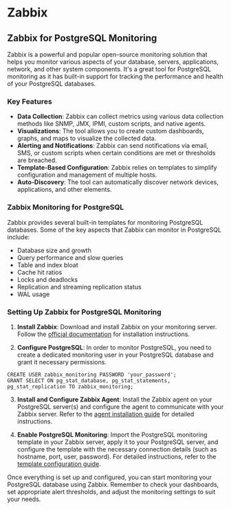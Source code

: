 # Zabbix

## Zabbix for PostgreSQL Monitoring

Zabbix is a powerful and popular open-source monitoring solution that helps you monitor various aspects of your database, servers, applications, network, and other system components. It's a great tool for PostgreSQL monitoring as it has built-in support for tracking the performance and health of your PostgreSQL databases.

### Key Features

* **Data Collection**: Zabbix can collect metrics using various data collection methods like SNMP, JMX, IPMI, custom scripts, and native agents.
* **Visualizations**: The tool allows you to create custom dashboards, graphs, and maps to visualize the collected data.
* **Alerting and Notifications**: Zabbix can send notifications via email, SMS, or custom scripts when certain conditions are met or thresholds are breached.
* **Template-Based Configuration**: Zabbix relies on templates to simplify configuration and management of multiple hosts.
* **Auto-Discovery**: The tool can automatically discover network devices, applications, and other elements.

### Zabbix Monitoring for PostgreSQL

Zabbix provides several built-in templates for monitoring PostgreSQL databases. Some of the key aspects that Zabbix can monitor in PostgreSQL include:

* Database size and growth
* Query performance and slow queries
* Table and index bloat
* Cache hit ratios
* Locks and deadlocks
* Replication and streaming replication status
* WAL usage

### Setting Up Zabbix for PostgreSQL Monitoring

1. **Install Zabbix**: Download and install Zabbix on your monitoring server. Follow the [official documentation](https://www.zabbix.com/documentation/current/manual/installation) for installation instructions.

2. **Configure PostgreSQL**: In order to monitor PostgreSQL, you need to create a dedicated monitoring user in your PostgreSQL database and grant it necessary permissions.

```
CREATE USER zabbix_monitoring PASSWORD 'your_password';
GRANT SELECT ON pg_stat_database, pg_stat_statements, pg_stat_replication TO zabbix_monitoring;
```

3. **Install and Configure Zabbix Agent**: Install the Zabbix agent on your PostgreSQL server(s) and configure the agent to communicate with your Zabbix server. Refer to the [agent installation guide](https://www.zabbix.com/documentation/current/manual/installation/install_from_packages/agent) for detailed instructions.

4. **Enable PostgreSQL Monitoring**: Import the PostgreSQL monitoring template in your Zabbix server, apply it to your PostgreSQL server, and configure the template with the necessary connection details (such as hostname, port, user, password). For detailed instructions, refer to the [template configuration guide](https://www.zabbix.com/integrations/postgresql).

Once everything is set up and configured, you can start monitoring your PostgreSQL database using Zabbix. Remember to check your dashboards, set appropriate alert thresholds, and adjust the monitoring settings to suit your needs.